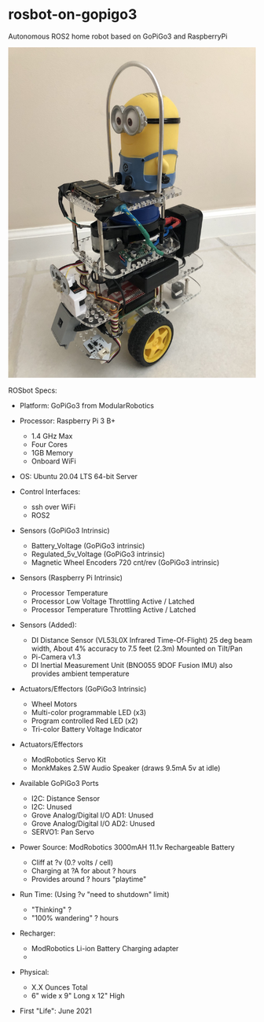 # rosbot-on-gopigo3
Autonomous ROS2 home robot based on GoPiGo3 and RaspberryPi


![ROSbot - The ROS2 on GoPiGo3 Robot](Dave_LFQtr.jpg?raw=true)


ROSbot Specs:

- Platform: GoPiGo3 from ModularRobotics 

- Processor: Raspberry Pi 3 B+
  * 1.4 GHz Max
  * Four Cores
  * 1GB Memory
  * Onboard WiFi

- OS: Ubuntu 20.04 LTS 64-bit Server
 
- Control Interfaces: 
  * ssh over WiFi
  * ROS2 

- Sensors (GoPiGo3 Intrinsic)
  * Battery_Voltage (GoPiGo3 intrinsic)
  * Regulated_5v_Voltage (GoPiGo3 intrinsic)
  * Magnetic Wheel Encoders 720 cnt/rev (GoPiGo3 intrinsic)

- Sensors (Raspberry Pi Intrinsic)  
  * Processor Temperature 
  * Processor Low Voltage Throttling Active / Latched
  * Processor Temperature Throttling Active / Latched
  
- Sensors (Added):
  * DI Distance Sensor (VL53L0X Infrared Time-Of-Flight)
    25 deg beam width, About 4% accuracy to 7.5 feet (2.3m) 
    Mounted on Tilt/Pan
  * Pi-Camera v1.3
  * DI Inertial Measurement Unit (BNO055 9DOF Fusion IMU)
    also provides ambient temperature 
  
- Actuators/Effectors (GoPiGo3 Intrinsic)
  * Wheel Motors
  * Multi-color programmable LED (x3)
  * Program controlled Red LED (x2)
  * Tri-color Battery Voltage Indicator

- Actuators/Effectors 
  * ModRobotics Servo Kit
  * MonkMakes 2.5W Audio Speaker (draws 9.5mA 5v at idle)
  
- Available GoPiGo3 Ports
  * I2C: Distance Sensor
  * I2C: Unused
  * Grove Analog/Digital I/O AD1: Unused
  * Grove Analog/Digital I/O AD2: Unused 
  * SERVO1: Pan Servo

- Power Source: ModRobotics 3000mAH 11.1v Rechargeable Battery
  * Cliff at ?v (0.? volts / cell)
  * Charging at ?A for about ? hours 
  * Provides around ? hours "playtime"
  
- Run Time: (Using ?v "need to shutdown" limit) 
  * "Thinking" ?
  * "100% wandering" ? hours


- Recharger:  
  * ModRobotics Li-ion Battery Charging adapter
  * 

- Physical:
  * X.X Ounces Total
  * 6" wide x 9" Long x 12" High

- First "Life": June 2021 
